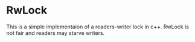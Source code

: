 # RwLock
This is a simple implementaion of a readers-writer lock in c++. RwLock is not fair and readers may starve writers.
